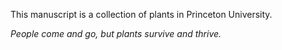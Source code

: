 This manuscript is a collection of plants in Princeton University. 

*People come and go, but plants survive and thrive.*
